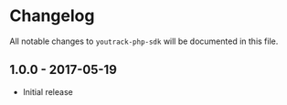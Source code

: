 # Changelog

All notable changes to `youtrack-php-sdk` will be documented in this file.

## 1.0.0 - 2017-05-19

- Initial release
